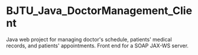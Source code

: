# BJTU_Java_DoctorManagement_Client
Java web project for managing doctor's schedule, patients' medical records, and patients' appointments. Front end for a SOAP JAX-WS server.
